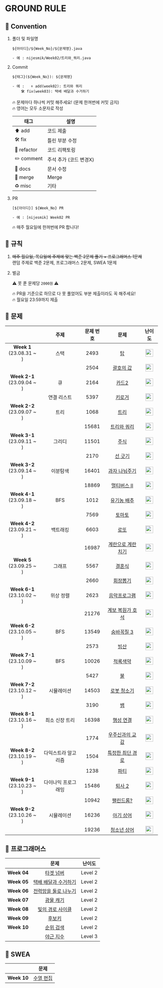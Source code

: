 # GROUND RULE

## 📌 Convention
1. 폴더 및 파일명

	```
	${아이디}/${Week_No}/${문제명}.java

	- 예 : nijesmik/Week02/트리와_쿼리.java
	```

2. Commit

	```
	${태그}(${Week_No}): ${문제명}

	- 예 :	⬆️ add(week02): 트리와 쿼리
		🛠️ fix(week03): 택배 배달과 수거하기
	```
	🔥 문제마다 하나씩 커밋 해주세요! (문제 한꺼번에 커밋 금지) <br>
	🔥 영어는 모두 소문자로 작성

	|태그|설명|
	|---|---|
	| ⬆️ add | 코드 제출 |
	| 🛠️ fix | 틀린 부분 수정 |
	| 🔨 refactor | 코드 리팩토링 |
	| ✏️ comment | 주석 추가 (코드 변경X) |
	| 📝 docs | 문서 수정 |
	| 🔀 merge | Merge |
	| ♻️ misc | 기타 |

3. PR

	```
	[${아이디}] ${Week_No} PR

	- 예 : [nijesmik] Week02 PR
	```
	🔥 매주 월요일에 한꺼번에 PR 합니다!

## 📌 규칙
1. ~~매주 월요일, 목요일에 주제에 맞는 백준 2문제 풀기 + 프로그래머스 1문제~~ <br>
	랜덤 주제로 백준 2문제, 프로그래머스 2문제, SWEA 1문제

2. 벌금

	⚠️ 못 푼 문제당 `2000원` ⚠️ 

	🔥 PR을 기준으로 하므로 다 못 풀었어도 부분 제출이라도 꼭 해주세요! <br>
	🔥 월요일 23:59까지 제출

## 📌 문제
||주제|문제 번호|문제|난이도|
|:-:|:-:|:-:|:-:|:-:|
|<b>Week 1</b></br>(23.08.31 ~ )|스택|2493 | [탑](https://www.acmicpc.net/problem/2493) |<img src="https://static.solved.ac/tier_small/11.svg" height="25" align="center"/>|
|||2504 | [괄호의 값](https://www.acmicpc.net/problem/2504) |  <img src="https://static.solved.ac/tier_small/11.svg" height="25" align="center"/>|
|<b>Week 2-1</b></br>(23.09.04 ~ )|큐|2164 | [카드2](https://www.acmicpc.net/problem/2164) |<img src="https://static.solved.ac/tier_small/7.svg" height="25" align="center"/>|
||연결 리스트|5397 | [키로거](https://www.acmicpc.net/problem/5397) | <img src="https://static.solved.ac/tier_small/9.svg" height="25" align="center"/>|
|<b>Week 2-2</b></br>(23.09.07 ~ )|트리|1068 | [트리](https://www.acmicpc.net/problem/1068) | <img src="https://static.solved.ac/tier_small/11.svg" height="25" align="center"/>|
|||15681 | [트리와 쿼리](https://www.acmicpc.net/problem/15681) | <img src="https://static.solved.ac/tier_small/11.svg" height="25" align="center"/>|
|<b>Week 3-1</b></br>(23.09.11 ~ )|그리디| 11501 | [주식](https://www.acmicpc.net/problem/11501) | <img src="https://static.solved.ac/tier_small/9.svg" height="25" align="center"/>|
||| 2170 | [선 긋기](https://www.acmicpc.net/problem/2170) | <img src="https://static.solved.ac/tier_small/11.svg" height="25" align="center"/>|
|<b>Week 3-2</b></br>(23.09.14 ~ )|이분탐색| 16401 | [과자 나눠주기](https://www.acmicpc.net/problem/16401) | <img src="https://static.solved.ac/tier_small/9.svg" height="25" align="center"/>|
||| 18869 | [멀티버스 Ⅱ](https://www.acmicpc.net/problem/18869) | <img src="https://static.solved.ac/tier_small/11.svg" height="25" align="center"/>|
|<b>Week 4-1</b></br>(23.09.18 ~ )| BFS | 1012 | [유기농 배추](https://www.acmicpc.net/problem/1012) | <img src="https://static.solved.ac/tier_small/9.svg" height="25" align="center"/>|
||| 7569 | [토마토](https://www.acmicpc.net/problem/7569) | <img src="https://static.solved.ac/tier_small/11.svg" height="25" align="center"/>|
|<b>Week 4-2</b></br>(23.09.21 ~ )| 백트래킹 | 6603 | [로또](https://www.acmicpc.net/problem/6603) | <img src="https://static.solved.ac/tier_small/9.svg" height="25" align="center"/>|
||| 16987 | [계란으로 계란치기](https://www.acmicpc.net/problem/16987) | <img src="https://static.solved.ac/tier_small/11.svg" height="25" align="center"/>|
|<b>Week 5</b></br>(23.09.25 ~ )| 그래프 | 5567 | [결혼식](https://www.acmicpc.net/problem/5567) | <img src="https://static.solved.ac/tier_small/9.svg" height="25" align="center"/>|
||| 2660 | [회장뽑기](https://www.acmicpc.net/problem/2660) | <img src="https://static.solved.ac/tier_small/11.svg" height="25" align="center"/>|
|<b>Week 6-1</b></br>(23.10.02 ~ )| 위상 정렬 | 2623 | [음악프로그램](https://www.acmicpc.net/problem/2623) | <img src="https://static.solved.ac/tier_small/13.svg" height="25" align="center"/>|
||| 21276 | [계보 복원가 호석](https://www.acmicpc.net/problem/21276) | <img src="https://static.solved.ac/tier_small/14.svg" height="25" align="center"/>|
|<b>Week 6-2</b></br>(23.10.05 ~ )| BFS | 13549 | [숨바꼭질 3](https://www.acmicpc.net/problem/13549) | <img src="https://static.solved.ac/tier_small/11.svg" height="25" align="center"/>|
||| 2573 | [빙산](https://www.acmicpc.net/problem/2573) | <img src="https://static.solved.ac/tier_small/12.svg" height="25" align="center"/>|
|<b>Week 7-1</b></br>(23.10.09 ~ )| BFS | 10026 | [적록색약](https://www.acmicpc.net/problem/10026) | <img src="https://static.solved.ac/tier_small/11.svg" height="25" align="center"/>|
||| 5427 | [불](https://www.acmicpc.net/problem/5427) | <img src="https://static.solved.ac/tier_small/12.svg" height="25" align="center"/>|
|<b>Week 7-2</b></br>(23.10.12 ~ )| 시뮬레이션 | 14503 | [로봇 청소기](https://www.acmicpc.net/problem/14503) | <img src="https://static.solved.ac/tier_small/11.svg" height="25" align="center"/>|
||| 3190 | [뱀](https://www.acmicpc.net/problem/3190) | <img src="https://static.solved.ac/tier_small/12.svg" height="25" align="center"/>|
|<b>Week 8-1</b></br>(23.10.16 ~ )| 최소 신장 트리 | 16398 | [행성 연결](https://www.acmicpc.net/problem/16398) | <img src="https://static.solved.ac/tier_small/12.svg" height="25" align="center"/>|
||| 1774 | [우주신과의 교감](https://www.acmicpc.net/problem/1774) | <img src="https://static.solved.ac/tier_small/13.svg" height="25" align="center"/>|
|<b>Week 8-2</b></br>(23.10.19 ~ )| 다익스트라 알고리즘 | 1504 | [특정한 최단 경로](https://www.acmicpc.net/problem/1504) | <img src="https://static.solved.ac/tier_small/12.svg" height="25" align="center"/>|
||| 1238 | [파티](https://www.acmicpc.net/problem/1238) | <img src="https://static.solved.ac/tier_small/13.svg" height="25" align="center"/>|
|<b>Week 9-1</b></br>(23.10.23 ~ )| 다이나믹 프로그래밍 | 15486 | [퇴사 2](https://www.acmicpc.net/problem/15486) | <img src="https://static.solved.ac/tier_small/11.svg" height="25" align="center"/>|
||| 10942 | [팰린드롬?](https://www.acmicpc.net/problem/10942) | <img src="https://static.solved.ac/tier_small/12.svg" height="25" align="center"/>|
|<b>Week 9-2</b></br>(23.10.26 ~ )| 시뮬레이션 | 16236 | [아기 상어](https://www.acmicpc.net/problem/16236) | <img src="https://static.solved.ac/tier_small/13.svg" height="25" align="center"/>|
||| 19236 | [청소년 상어](https://www.acmicpc.net/problem/19236) | <img src="https://static.solved.ac/tier_small/14.svg" height="25" align="center"/>|



## 📌 프로그래머스
||문제|난이도|
|:-:|:-:|:-:|
|<b>Week 04</b> | [타겟 넘버](https://school.programmers.co.kr/learn/courses/30/lessons/43165) | Level 2 |
|<b>Week 05</b> | [택배 배달과 수거하기](https://school.programmers.co.kr/learn/courses/30/lessons/150369) | Level 2 |
|<b>Week 06</b> | [전력망을 둘로 나누기](https://school.programmers.co.kr/learn/courses/30/lessons/86971) | Level 2 |
|<b>Week 07</b> | [광물 캐기](https://school.programmers.co.kr/learn/courses/30/lessons/172927) | Level 2 |
|<b>Week 08</b> | [빛의 경로 사이클](https://school.programmers.co.kr/learn/courses/30/lessons/86052) | Level 2 |
|<b>Week 09</b> | [후보키](https://school.programmers.co.kr/learn/courses/30/lessons/42890) | Level 2 |
|<b>Week 10</b> | [순위 검색](https://school.programmers.co.kr/learn/courses/30/lessons/72412) | Level 2 |
| | [야근 지수](https://school.programmers.co.kr/learn/courses/30/lessons/12927) | Level 3 |


## 📌 SWEA
|| 문제 |
|:-:|:-:|
| <b>Week 10</b> |[수열 편집](https://swexpertacademy.com/main/code/codeBattle/problemDetail.do?contestProbId=AX5MBiQqAbQDFASv&categoryId=AYnnOdjq4TwDFARi&categoryType=BATTLE&battleMainPageIndex=1)|